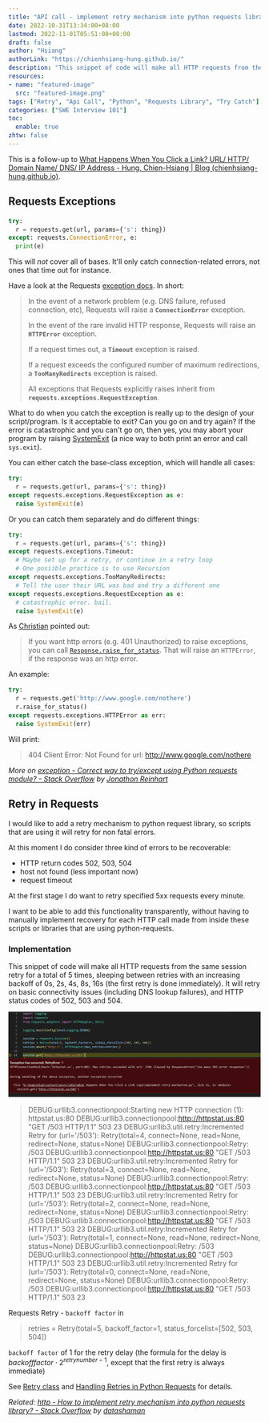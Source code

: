 ```yaml
---
title: "API call - implement retry mechanism into python requests library / try-except using Python requests module"
date: 2022-10-31T13:34:00+08:00
lastmod: 2022-11-01T05:51:00+08:00
draft: false
author: "Hsiang"
authorLink: "https://chienhsiang-hung.github.io/"
description: "This snippet of code will make all HTTP requests from the same session retry for a total of 5 times, sleeping between retries with an increasing backoff of 0s, 2s, 4s, 8s, 16s (the first retry is done immediately). It will retry on basic connectivity issues (including DNS lookup failures), and HTTP status codes of 502, 503 and 504."
resources:
- name: "featured-image"
  src: "featured-image.png"
tags: ["Retry", "Api Call", "Python", "Requests Library", "Try Catch"]
categories: ["SWE Interview 101"]
toc:
  enable: true
zhtw: false
---
```

This is a follow-up to [What Happens When You Click a Link? URL/ HTTP/ Domain Name/ DNS/ IP Address - Hung, Chien-Hsiang | Blog (chienhsiang-hung.github.io)](https://chienhsiang-hung.github.io/blog/posts/2022/what-happens-when-you-click-a-link/).
## Requests Exceptions
```python
try:
  r = requests.get(url, params={'s': thing})
except: requests.ConnectionError, e:
  print(e)
```
This will  _not_  cover all of bases. It'll only catch connection-related errors, not ones that time out for instance.

Have a look at the Requests  [exception docs](https://requests.readthedocs.io/en/latest/user/quickstart/#errors-and-exceptions). In short:

> In the event of a network problem (e.g. DNS failure, refused connection, etc), Requests will raise a  **`ConnectionError`**  exception.
> 
> In the event of the rare invalid HTTP response, Requests will raise an  **`HTTPError`**  exception.
> 
> If a request times out, a  **`Timeout`**  exception is raised.
> 
> If a request exceeds the configured number of maximum redirections, a  **`TooManyRedirects`**  exception is raised.
> 
> All exceptions that Requests explicitly raises inherit from  **`requests.exceptions.RequestException`**.

What to do when you catch the exception is really up to the design of your script/program. Is it acceptable to exit? Can you go on and try again? If the error is catastrophic and you can't go on, then yes, you may abort your program by raising  [SystemExit](https://docs.python.org/3/library/exceptions.html#SystemExit)  (a nice way to both print an error and call  `sys.exit`).

You can either catch the base-class exception, which will handle all cases:
```python
try:
  r = requests.get(url, params={'s': thing})
except requests.exceptions.RequestException as e:
  raise SystemExit(e)
```
Or you can catch them separately and do different things:
```python
try:
  r = requests.get(url, params={'s': thing})
except requests.exceptions.Timeout:
  # Maybe set up for a retry, or continue in a retry loop
  # One posiible practice is to use Recursion
except requests.exceptions.TooManyRedirects:
  # Tell the user their URL was bad and try a different one
except requests.exceptions.RequestException as e:
  # catastrophic error. bail.
  raise SystemExit(e)
```
As [Christian](https://stackoverflow.com/users/456550/christian-long) pointed out:
> If you want http errors (e.g. 401 Unauthorized) to raise exceptions, you can call  [`Response.raise_for_status`](https://requests.readthedocs.io/en/latest/api/#requests.Response.raise_for_status). That will raise an  `HTTPError`, if the response was an http error.

An example:
```python
try:
  r = requests.get('http://www.google.com/nothere')
  r.raise_for_status()
except requests.exceptions.HTTPError as err:
  raise SystemExit(err)
```
Will print:
> 404 Client Error: Not Found for url: http://www.google.com/nothere

*More on [exception - Correct way to try/except using Python requests module? - Stack Overflow](https://stackoverflow.com/questions/16511337/correct-way-to-try-except-using-python-requests-module) by 
[Jonathon Reinhart](https://stackoverflow.com/users/119527/jonathon-reinhart)*
## Retry in Requests
I would like to add a retry mechanism to python request library, so scripts that are using it will retry for non fatal errors.

At this moment I do consider three kind of errors to be recoverable:

-   HTTP return codes 502, 503, 504
-   host not found (less important now)
-   request timeout

At the first stage I do want to retry specified 5xx requests every minute.

I want to be able to add this functionality transparently, without having to manually implement recovery for each HTTP call made from inside these scripts or libraries that are using python-requests.
### Implementation
This snippet of code will make all HTTP requests from the same session retry for a total of 5 times, sleeping between retries with an increasing backoff of 0s, 2s, 4s, 8s, 16s (the first retry is done immediately). It will retry on basic connectivity issues (including DNS lookup failures), and HTTP status codes of 502, 503 and 504.

<script src="https://gist.github.com/chienhsiang-hung/2b246264255b7c2d2b86302a3bb7ac31.js"></script>
!["Exception has occurred: RetryError"](featured-image.png "Exception has occurred: RetryError")
> DEBUG:urllib3.connectionpool:Starting new HTTP connection (1): httpstat.us:80
DEBUG:urllib3.connectionpool:http://httpstat.us:80 "GET /503 HTTP/1.1" 503 23
DEBUG:urllib3.util.retry:Incremented Retry for (url='/503'): Retry(total=4, connect=None, read=None, redirect=None, status=None)
DEBUG:urllib3.connectionpool:Retry: /503
DEBUG:urllib3.connectionpool:http://httpstat.us:80 "GET /503 HTTP/1.1" 503 23
DEBUG:urllib3.util.retry:Incremented Retry for (url='/503'): Retry(total=3, connect=None, read=None, redirect=None, status=None)
DEBUG:urllib3.connectionpool:Retry: /503
DEBUG:urllib3.connectionpool:http://httpstat.us:80 "GET /503 HTTP/1.1" 503 23
DEBUG:urllib3.util.retry:Incremented Retry for (url='/503'): Retry(total=2, connect=None, read=None, redirect=None, status=None)
DEBUG:urllib3.connectionpool:Retry: /503
DEBUG:urllib3.connectionpool:http://httpstat.us:80 "GET /503 HTTP/1.1" 503 23
DEBUG:urllib3.util.retry:Incremented Retry for (url='/503'): Retry(total=1, connect=None, read=None, redirect=None, status=None)
DEBUG:urllib3.connectionpool:Retry: /503
DEBUG:urllib3.connectionpool:http://httpstat.us:80 "GET /503 HTTP/1.1" 503 23
DEBUG:urllib3.util.retry:Incremented Retry for (url='/503'): Retry(total=0, connect=None, read=None, redirect=None, status=None)
DEBUG:urllib3.connectionpool:Retry: /503
DEBUG:urllib3.connectionpool:http://httpstat.us:80 "GET /503 HTTP/1.1" 503 23

Requests Retry - `backoff factor` in
> retries = Retry(total=5, backoff_factor=1, status_forcelist=[502, 503, 504])

`backoff factor` of 1 for the retry delay (the formula for the delay is $backofffactor\cdot2^{retrynumber-1}$, except that the first retry is always immediate)

See [Retry class](https://urllib3.readthedocs.io/en/latest/reference/urllib3.util.html#urllib3.util.Retry) and [Handling Retries in Python Requests](https://majornetwork.net/2022/04/handling-retries-in-python-requests/) for details.

*Related: [http - How to implement retry mechanism into python requests library? - Stack Overflow](https://stackoverflow.com/questions/23267409/how-to-implement-retry-mechanism-into-python-requests-library) by [datashaman](https://stackoverflow.com/users/401467/datashaman)*